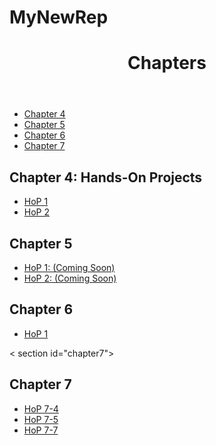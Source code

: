 # MyNewRep

<!DOCTYPE html>
<html lang="en">
<head>
    <meta charset="UTF-8">
    <title> Chapter Assignments </title>
</head>
<body>
    <header>
        <h1>Chapters</h1>
    </header>
    <nav>
        <ul>
            <li><a href="#chapter4">Chapter 4</a></li>  
            <li><a href="#chapter5">Chapter 5</a></li>
            <li><a href="#chapter6">Chapter 6</a></li>
            <li><a href="#chapter7">Chapter 7</a></li>
        </ul>
    </nav>
    <section id="chapter4">
        <h2>Chapter 4: Hands-On Projects</h2>
        <ul>
            <li><a href="ch4hop1.html">HoP 1</a></li>  
            <li><a href="ch4hop2.html">HoP 2</a></li> 
        </ul>
    </section>
    <section id="chapter5">
        <h2>Chapter 5</h2>
        <ul>
            <li><a href="#">HoP 1: (Coming Soon)</a></li>  <!-- Placeholder for Chapter 5 link -->
            <li><a href="#">HoP 2: (Coming Soon)</a></li>  <!-- Placeholder for Chapter 5 link -->
        </ul>
    </section>
    <section id="chapter6">
        <h2>Chapter 6</h2>
        <ul>
            <li><a href="#">HoP 1</a></li>
        </ul>
    </section>
    < section id="chapter7">
        <h2>Chapter 7</h2>
        <ul>
            <li><a href="Ch7HOP7-4.html">HoP 7-4</a></li>
            <li><a href="Ch7HOP7-5.html">HoP 7-5</a></li>
            <li><a href="Ch7HOP7-7.html">HoP 7-7</a></li>
        </ul>
        
</body>
</html>
